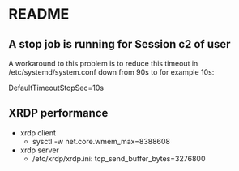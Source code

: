 # README

## A stop job is running for Session c2 of user

A workaround to this problem is to reduce this timeout in /etc/systemd/system.conf down from 90s to for example 10s:

DefaultTimeoutStopSec=10s

## XRDP performance

* xrdp client
  * sysctl -w net.core.wmem_max=8388608
* xrdp server
  * /etc/xrdp/xrdp.ini: tcp_send_buffer_bytes=3276800
